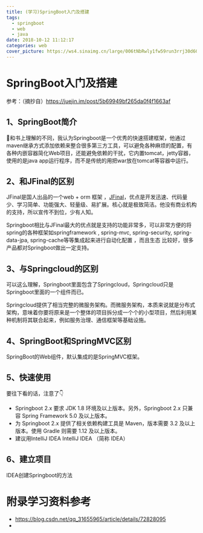 ```yaml
---
title: (学习)SpringBoot入门及搭建
tags:
  - springboot
  - web
  - java
date: 2018-10-12 11:12:17
categories: web
cover_picture: https://ws4.sinaimg.cn/large/006tNbRwly1fw59run3rrj30d607imx6.jpg
---
```


# SpringBoot入门及搭建

参考：（摘抄自）https://juejin.im/post/5b69949bf265da0f4f1663af

## 1、SpringBoot简介

和书上理解的不同，我认为Springboot是一个优秀的快速搭建框架，他通过maven继承方式添加依赖来整合很多第三方工具，可以避免各种麻烦的配置，有各种内嵌容器简化Web项目，还能避免依赖的干扰，它内置tomcat，jetty容器，使用的是java app运行程序，而不是传统的用把war放在tomcat等容器中运行。

## 2、和JFinal的区别

JFinal是国人出品的一个web + orm 框架 ，[JFinal](https://link.juejin.im?target=http%3A%2F%2Fwww.jfinal.com%2F)，优点是开发迅速、代码量少、学习简单、功能强大、轻量级、易扩展。核心就是极致简洁。他没有商业机构的支持，所以宣传不到位，少有人知。

Springboot相比与JFinal最大的优点就是支持的功能非常多，可以非常方便的将spring的各种框架如springframework , spring-mvc, spring-security, spring-data-jpa, spring-cache等等集成起来进行自动化配置 ，而且生态 比较好，很多产品都对Springboot做出一定支持。

## 3、与Springcloud的区别

可以这么理解，Springboot里面包含了Springcloud，Springcloud只是Springboot里面的一个组件而已。

Springcloud提供了相当完整的微服务架构。而微服务架构，本质来说就是分布式架构，意味着你要将原来是一个整体的项目拆分成一个个的小型项目，然后利用某种机制将其联合起来，例如服务治理、通信框架等基础设施。

## 4、SpringBoot和SpringMVC区别

SpringBoot的Web组件，默认集成的是SpringMVC框架。

## 5、快速使用

要往下看的话，注意了👇

- Springboot 2.x 要求 JDK 1.8 环境及以上版本。另外，Springboot  2.x 只兼容 Spring Framework 5.0 及以上版本。
- 为 Springboot 2.x 提供了相关依赖构建工具是 Maven，版本需要 3.2 及以上版本。使用 Gradle 则需要 1.12 及以上版本。
- 建议用IntelliJ IDEA IntelliJ IDEA （简称 IDEA）

## 6、建立项目

IDEA创建Springboot的方法



# 附录学习资料参考

- https://blog.csdn.net/qq_31655965/article/details/72828095
- 
